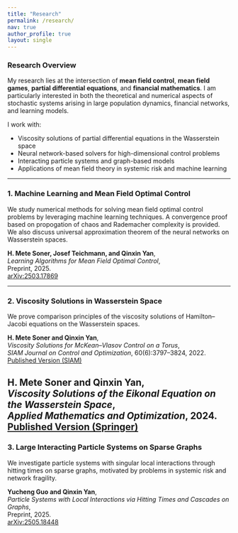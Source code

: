 ```yaml
---
title: "Research"
permalink: /research/
nav: true
author_profile: true
layout: single
---
```


### Research Overview

My research lies at the intersection of **mean field control**, **mean field games**, **partial differential equations**, and **financial mathematics**. I am particularly interested in both the theoretical and numerical aspects of stochastic systems arising in large population dynamics, financial networks, and learning models.

I work with:
- Viscosity solutions of partial differential equations in the Wasserstein space
- Neural network-based solvers for high-dimensional control problems
- Interacting particle systems and graph-based models
- Applications of mean field theory in systemic risk and machine learning

---

### 1. Machine Learning and Mean Field Optimal Control

We study numerical methods for solving mean field optimal control problems by leveraging machine learning techniques. A convergence proof based on propogation of chaos and Rademacher complexity is provided. We also discuss universal approximation theorem of the neural networks on Wasserstein spaces.

**H. Mete Soner, Josef Teichmann, and Qinxin Yan**,  
*Learning Algorithms for Mean Field Optimal Control*,  
Preprint, 2025.  
[arXiv:2503.17869](https://arxiv.org/abs/2503.17869)

---

### 2. Viscosity Solutions in Wasserstein Space

We prove comparison principles of the viscosity solutions of Hamilton–Jacobi equations  on the Wasserstein spaces.


**H. Mete Soner and Qinxin Yan**,  
*Viscosity Solutions for McKean–Vlasov Control on a Torus*,  
_SIAM Journal on Control and Optimization_, 60(6):3797–3824, 2022.  
[Published Version (SIAM)](https://epubs.siam.org/doi/full/10.1137/22M1543732) 

**H. Mete Soner and Qinxin Yan**,  
*Viscosity Solutions of the Eikonal Equation on the Wasserstein Space*,  
_Applied Mathematics and Optimization_, 2024.  
[Published Version (Springer)](https://link.springer.com/article/10.1007/s00245-024-10145-2) 
---

### 3. Large Interacting Particle Systems on Sparse Graphs

We investigate particle systems with singular local interactions through hitting times on sparse graphs, motivated by problems in systemic risk and network fragility. 

**Yucheng Guo and Qinxin Yan**,  
*Particle Systems with Local Interactions via Hitting Times and Cascades on Graphs*,  
Preprint, 2025.  
[arXiv:2505.18448](https://arxiv.org/abs/2505.18448)
